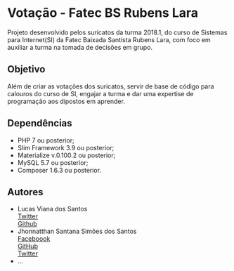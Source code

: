 # Votação - Fatec BS Rubens Lara #

  Projeto desenvolvido pelos suricatos da turma 2018.1, do curso de Sistemas para Internet(SI) da Fatec Baixada Santista Rubens Lara, com foco em auxiliar a turma na tomada de decisões em grupo.

  ## Objetivo

  Além de criar as votações dos suricatos, servir de base de código para calouros do curso de SI, engajar a turma e dar uma expertise de programação aos dipostos em aprender.

  ## Dependências

  * PHP 7 ou posterior;
  * Slim Framework 3.9 ou posterior;
  * Materialize v.0.100.2 ou posterior;
  * MySQL 5.7 ou posterior;
  * Composer 1.6.3 ou posterior.

  ## Autores

  * Lucas Viana dos Santos <br> [Twitter](https://twitter.com/elevesantos) <br>
  [Github](https://github.com/elevesantos)
  * Jhonnatthan Santana Simões dos Santos <br> 
  [Faceboook](https://www.facebook.com/jhowsantanaa) <br>
  [GitHub](https://github.com/jhonnatthan) <br>
  [Twitter](https://twitter.com/jhow_santanaa)
  * ...

